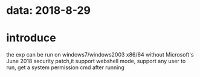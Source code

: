 # data: 2018-8-29
# introduce
the exp can be run on windows7/windows2003 x86/64 without Microsoft's June 2018 security patch,it support webshell mode, support any user to run, get a system permission cmd after running
